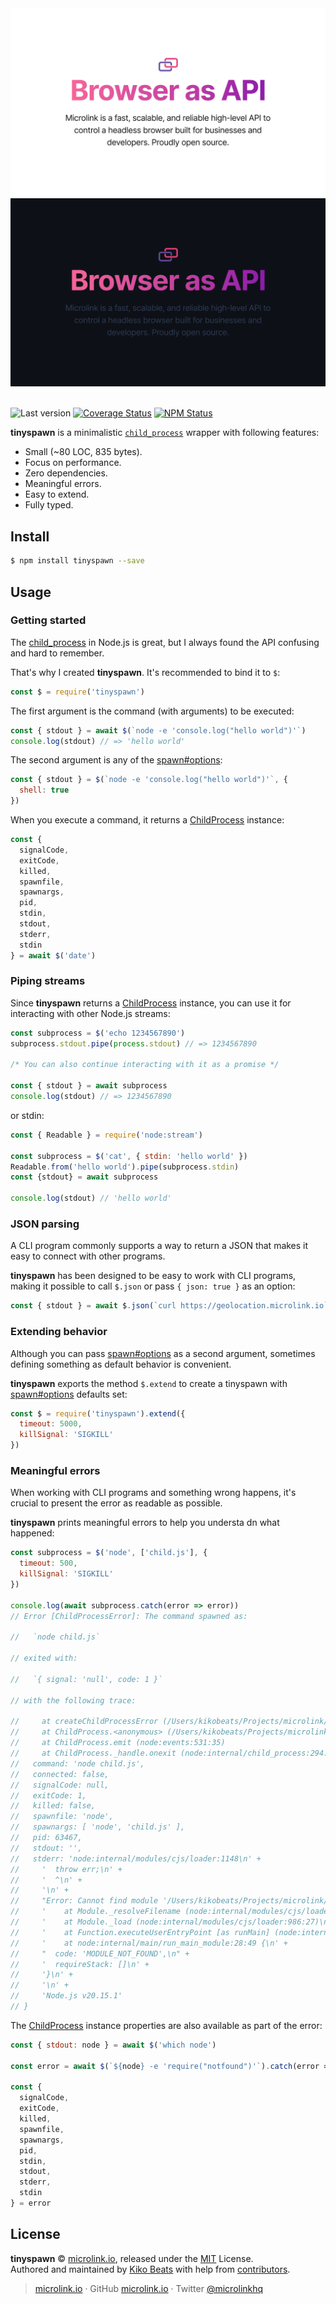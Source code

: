 <div align="center">
  <img src="https://github.com/microlinkhq/cdn/raw/master/dist/logo/banner.png#gh-light-mode-only" alt="microlink cdn">
  <img src="https://github.com/microlinkhq/cdn/raw/master/dist/logo/banner-dark.png#gh-dark-mode-only" alt="microlink cdn">
  <br>
  <br>
</div>

![Last version](https://img.shields.io/github/tag/microlinkhq/tinyspawn.svg?style=flat-square)
[![Coverage Status](https://img.shields.io/coveralls/microlinkhq/tinyspawn.svg?style=flat-square)](https://coveralls.io/github/microlinkhq/tinyspawn)
[![NPM Status](https://img.shields.io/npm/dm/tinyspawn.svg?style=flat-square)](https://www.npmjs.org/package/tinyspawn)

**tinyspawn** is a minimalistic [`child_process`](https://nodejs.org/api/child_process.html) wrapper with following features:

- Small (~80 LOC, 835 bytes).
- Focus on performance.
- Zero dependencies.
- Meaningful errors.
- Easy to extend.
- Fully typed.

## Install

```bash
$ npm install tinyspawn --save
```

## Usage

### Getting started

The [child_process](https://nodejs.org/api/child_process.html) in Node.js is great, but I always found the API confusing and hard to remember.

That's why I created **tinyspawn**. It's recommended to bind it to `$`:

```js
const $ = require('tinyspawn')
```

The first argument is the command (with arguments) to be executed:

```js
const { stdout } = await $(`node -e 'console.log("hello world")'`)
console.log(stdout) // => 'hello world'
```

The second argument is any of the [spawn#options](https://nodejs.org/api/child_process.html#child_processspawncommand-args-options):

```js
const { stdout } = $(`node -e 'console.log("hello world")'`, {
  shell: true
})
```

When you execute a command, it returns a [ChildProcess](https://nodejs.org/api/child_process.html#class-childprocess) instance:

```js
const {
  signalCode,
  exitCode,
  killed,
  spawnfile,
  spawnargs,
  pid,
  stdin,
  stdout,
  stderr,
  stdin
} = await $('date')
```

### Piping streams

Since **tinyspawn** returns a [ChildProcess](https://nodejs.org/api/child_process.html#class-childprocess) instance, you can use it for interacting with other Node.js streams:

```js
const subprocess = $('echo 1234567890')
subprocess.stdout.pipe(process.stdout) // => 1234567890

/* You can also continue interacting with it as a promise */

const { stdout } = await subprocess
console.log(stdout) // => 1234567890
```

or stdin:

```js
const { Readable } = require('node:stream')

const subprocess = $('cat', { stdin: 'hello world' })
Readable.from('hello world').pipe(subprocess.stdin)
const {stdout} = await subprocess

console.log(stdout) // 'hello world'
```

### JSON parsing

A CLI program commonly supports a way to return a JSON that makes it easy to connect with other programs.

**tinyspawn** has been designed to be easy to work with CLI programs, making it possible to call `$.json` or pass `{ json: true }` as an option:

```js
const { stdout } = await $.json(`curl https://geolocation.microlink.io`)
```

### Extending behavior

Although you can pass [spawn#options](https://nodejs.org/api/child_process.html#child_processspawncommand-args-options) as a second argument, sometimes defining something as default behavior is convenient.

**tinyspawn** exports the method `$.extend` to create a tinyspawn with [spawn#options](https://nodejs.org/api/child_process.html#child_processspawncommand-args-options) defaults set:

```js
const $ = require('tinyspawn').extend({
  timeout: 5000,
  killSignal: 'SIGKILL'
})
```

### Meaningful errors

When working with CLI programs and something wrong happens, it's crucial to present the error as readable as possible.

**tinyspawn** prints meaningful errors to help you understa dn what happened:

```js
const subprocess = $('node', ['child.js'], {
  timeout: 500,
  killSignal: 'SIGKILL'
})

console.log(await subprocess.catch(error => error))
// Error [ChildProcessError]: The command spawned as:

//   `node child.js`

// exited with:

//   `{ signal: 'null', code: 1 }`

// with the following trace:

//     at createChildProcessError (/Users/kikobeats/Projects/microlink/tinyspawn/src/index.js:20:17)
//     at ChildProcess.<anonymous> (/Users/kikobeats/Projects/microlink/tinyspawn/src/index.js:63:18)
//     at ChildProcess.emit (node:events:531:35)
//     at ChildProcess._handle.onexit (node:internal/child_process:294:12) {
//   command: 'node child.js',
//   connected: false,
//   signalCode: null,
//   exitCode: 1,
//   killed: false,
//   spawnfile: 'node',
//   spawnargs: [ 'node', 'child.js' ],
//   pid: 63467,
//   stdout: '',
//   stderr: 'node:internal/modules/cjs/loader:1148\n' +
//     '  throw err;\n' +
//     '  ^\n' +
//     '\n' +
//     "Error: Cannot find module '/Users/kikobeats/Projects/microlink/tinyspawn/child.js'\n" +
//     '    at Module._resolveFilename (node:internal/modules/cjs/loader:1145:15)\n' +
//     '    at Module._load (node:internal/modules/cjs/loader:986:27)\n' +
//     '    at Function.executeUserEntryPoint [as runMain] (node:internal/modules/run_main:174:12)\n' +
//     '    at node:internal/main/run_main_module:28:49 {\n' +
//     "  code: 'MODULE_NOT_FOUND',\n" +
//     '  requireStack: []\n' +
//     '}\n' +
//     '\n' +
//     'Node.js v20.15.1'
// }
```

The [ChildProcess](https://nodejs.org/api/child_process.html#class-childprocess) instance properties are also available as part of the error:

```js
const { stdout: node } = await $('which node')

const error = await $(`${node} -e 'require("notfound")'`).catch(error => error)

const {
  signalCode,
  exitCode,
  killed,
  spawnfile,
  spawnargs,
  pid,
  stdin,
  stdout,
  stderr,
  stdin
} = error
```

## License

**tinyspawn** © [microlink.io](https://microlink.io), released under the [MIT](https://github.com/microlinkhq/tinyspawn/blob/master/LICENSE.md) License.<br>
Authored and maintained by [Kiko Beats](https://kikobeats.com) with help from [contributors](https://github.com/microlinkhq/tinyspawn/contributors).

> [microlink.io](https://microlink.io) · GitHub [microlink.io](https://github.com/microlinkhq) · Twitter [@microlinkhq](https://twitter.com/microlinkhq)
